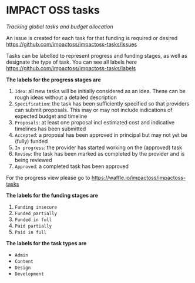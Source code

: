 # IMPACT OSS tasks
_Tracking global tasks and budget allocation_

An issue is created for each task for that funding is required or desired https://github.com/impactoss/impactoss-tasks/issues

Tasks can be labelled to represent progress and funding stages, as well as designate the type of task. You can see all labels here
https://github.com/impactoss/impactoss-tasks/labels

__The labels for the progress stages are__
1. `Idea`: all new tasks will be initially considered as an idea. These can be rough ideas without a detailed description
2. `Specification`: the task has been sufficiently specified so that providers can submit proposals. This may or may not include indications of expected budget and timeline
3. `Proposals`: at least one proposal incl estimated cost and indicative timelines has been submitted
4. `Accepted`: a proposal has been approved in principal but may not yet be (fully) funded
5. `In progress`: the provider has started working on the (approved) task
6. `Review`: the task has been marked as completed by the provider and is being reviewed 
7. `Approved`: a completed task has been approved

For the progress view please go to https://waffle.io/impactoss/impactoss-tasks

__The labels for the funding stages are__
1. `Funding insecure`
2. `Funded partially`
3. `Funded in full`
4. `Paid partially`
5. `Paid in full`

__The labels for the task types are__
- `Admin`
- `Content` 
- `Design`
- `Development`


